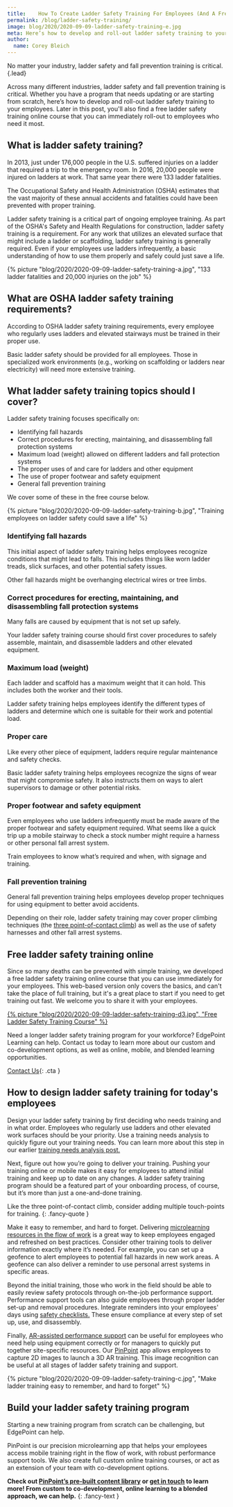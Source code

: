 ```yaml
---
title:    How To Create Ladder Safety Training For Employees (And A Free Course!)
permalink: /blog/ladder-safety-training/
image: blog/2020/2020-09-09-ladder-safety-training-e.jpg
meta: Here’s how to develop and roll-out ladder safety training to your employees, along with a free ladder safety training online course that covers the basics.
author:
  name: Corey Bleich
---
```


No matter your industry, ladder safety and fall prevention training is critical.
{.lead}

Across many different industries, ladder safety and fall prevention training is critical. Whether you have a program that needs updating or are starting from scratch, here’s how to develop and roll-out ladder safety training to your employees. Later in this post, you'll also find a free ladder safety training online course that you can immediately roll-out to employees who need it most. 

## What is ladder safety training? 

In 2013, just under 176,000 people in the U.S. suffered injuries on a ladder that required a trip to the emergency room. In 2016, 20,000 people were injured on ladders at work. That same year there were 133 ladder fatalities. 

The Occupational Safety and Health Administration (OSHA) estimates that the vast majority of these annual accidents and fatalities could have been prevented with proper training. 

Ladder safety training is a critical part of ongoing employee training. As part of the OSHA's Safety and Health Regulations for construction, ladder safety training is a requirement. For any work that utilizes an elevated surface that might include a ladder or scaffolding, ladder safety training is generally required. Even if your employees use ladders infrequently, a basic understanding of how to use them properly and safely could just save a life. 

{% picture "blog/2020/2020-09-09-ladder-safety-training-a.jpg", "133 ladder fatalities and 20,000 injuries on the job" %}

## What are OSHA ladder safety training requirements? 

According to OSHA ladder safety training requirements, every employee who regularly uses ladders and elevated stairways must be trained in their proper use. 

Basic ladder safety should be provided for all employees. Those in specialized work environments (e.g., working on scaffolding or ladders near electricity) will need more extensive training.

## What ladder safety training topics should I cover? 

Ladder safety training focuses specifically on:

 * Identifying fall hazards
 * Correct procedures for erecting, maintaining, and disassembling fall protection systems
 * Maximum load (weight) allowed on different ladders and fall protection systems
 * The proper uses of and care for ladders and other equipment
 * The use of proper footwear and safety equipment
 * General fall prevention training 

We cover some of these in the free course below.

{% picture "blog/2020/2020-09-09-ladder-safety-training-b.jpg", "Training employees on ladder safety could save a life" %}

### Identifying fall hazards

This initial aspect of ladder safety training helps employees recognize conditions that might lead to falls. This includes things like worn ladder treads, slick surfaces, and other potential safety issues. 

Other fall hazards might be overhanging electrical wires or tree limbs.

### Correct procedures for erecting, maintaining, and disassembling fall protection systems

Many falls are caused by equipment that is not set up safely. 

Your ladder safety training course should first cover procedures to safely assemble, maintain, and disassemble ladders and other elevated equipment.

### Maximum load (weight) 

Each ladder and scaffold has a maximum weight that it can hold. This includes both the worker and their tools. 

Ladder safety training helps employees identify the different types of ladders and determine which one is suitable for their work and potential load. 

### Proper care

Like every other piece of equipment, ladders require regular maintenance and safety checks. 

Basic ladder safety training helps employees recognize the signs of wear that might compromise safety. It also instructs them on ways to alert supervisors to damage or other potential risks. 

### Proper footwear and safety equipment

Even employees who use ladders infrequently must be made aware of the proper footwear and safety equipment required. What seems like a quick trip up a mobile stairway to check a stock number might require a harness or other personal fall arrest system. 

Train employees to know what’s required and when, with signage and training. 

### Fall prevention training 

General fall prevention training helps employees develop proper techniques for using equipment to better avoid accidents. 

Depending on their role, ladder safety training may cover proper climbing techniques (the [three point-of-contact climb](https://www.americanladderinstitute.org/page/BasicLadderSafety)) as well as the use of safety harnesses and other fall arrest systems.

## Free ladder safety training online 

Since so many deaths can be prevented with simple training, we developed a free ladder safety training online course that you can use immediately for your employees. This web-based version only covers the basics, and can't take the place of full training, but it's a great place to start if you need to get training out fast. We welcome you to share it with your employees.


  <a href="https://rise.articulate.com/share/bfe0aUdV6GFgTIJrtROshE5kKd__fEsm#/" target="_blank">
  {% picture "blog/2020/2020-09-09-ladder-safety-training-d3.jpg", "Free Ladder Safety Training Course" %}
  </a>

Need a longer ladder safety training program for your workforce? EdgePoint Learning can help. Contact us today to learn more about our custom and co-development options, as well as online, mobile, and blended learning opportunities. 

[Contact Us](/contact){: .cta }

## How to design ladder safety training for today's employees 

Design your ladder safety training by first deciding who needs training and in what order. Employees who regularly use ladders and other elevated work surfaces should be your priority. Use a training needs analysis to quickly figure out your training needs. You can learn more about this step in our earlier [training needs analysis post.](/blog/training-needs-analysis/) 

Next, figure out how you’re going to deliver your training. Pushing your training online or mobile makes it easy for employees to attend initial training and keep up to date on any changes. A ladder safety training program should be a featured part of your onboarding process, of course, but it’s more than just a one-and-done training.

Like the three point-of-contact climb, consider adding multiple touch-points for training. 
{: .fancy-quote }

Make it easy to remember, and hard to forget. Delivering [microlearning resources in the flow of work](https://www.pinpointworkforce.com/post/microlearing-in-the-flow-of-work) is a great way to keep employees engaged and refreshed on best practices. Consider other training tools to deliver information exactly where it’s needed. For example, you can set up a geofence to alert employees to potential fall hazards in new work areas. A geofence can also deliver a reminder to use personal arrest systems in specific areas. 

Beyond the initial training, those who work in the field should be able to easily review safety protocols through on-the-job performance support. Performance support tools can also guide employees through proper ladder set-up and removal procedures. Integrate reminders into your employees' days using [safety checklists.](https://www.pinpointworkforce.com/post/feature-spotlight-checklists) These ensure compliance at every step of set up, use, and disassembly. 

Finally, [AR-assisted performance support](https://www.pinpointworkforce.com/post/new-feature-image-recognition) can be useful for employees who need help using equipment correctly or for managers to quickly put together site-specific resources. Our [PinPoint](https://www.pinpointworkforce.com/) app allows employees to capture 2D images to launch a 3D AR training. This image recognition can be useful at all stages of ladder safety training and support.

{% picture "blog/2020/2020-09-09-ladder-safety-training-c.jpg", "Make ladder training easy to remember, and hard to forget" %}

## Build your ladder safety training program 

Starting a new training program from scratch can be challenging, but EdgePoint can help. 

PinPoint is our precision microlearning app that helps your employees access mobile training right in the flow of work, with robust performance support tools. We also create full custom online training courses, or act as an extension of your team with co-development options.  

**Check out [PinPoint’s pre-built content library](https://www.pinpointworkforce.com/copy-of-solutions-training-7) or [get in touch](/contact/) to learn more! From custom to co-development, online learning to a blended approach, we can help.**
{: .fancy-text }